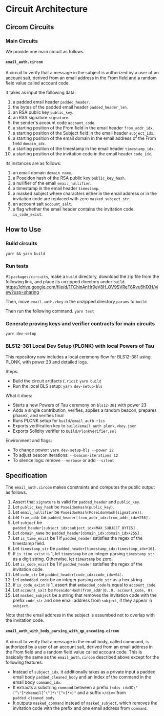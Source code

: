 # Circuit Architecture

## Circom Circuits

### Main Circuits

We provide one main circuit as follows.

#### `email_auth.circom`

A circuit to verify that a message in the subject is authorized by a user of an account salt, derived from an email address in the From field and a random field value called account code.

It takes as input the following data:

1. a padded email header `padded_header`.
2. the bytes of the padded email header `padded_header_len`.
3. an RSA public key `public_key`.
4. an RSA signature `signature`.
5. the sender's account code `account_code`.
6. a starting position of the From field in the email header `from_addr_idx`.
7. a starting position of the Subject field in the email header `subject_idx`.
8. a starting position of the email domain in the email address of the From field `domain_idx`.
9. a starting position of the timestamp in the email header `timestamp_idx`.
10. a starting position of the invitation code in the email header `code_idx`.

Its instances are as follows:

1. an email domain `domain_name`.
2. a Poseidon hash of the RSA public key `public_key_hash`.
3. a nullifier of the email `email_nullifier`.
4. a timestamp in the email header `timestamp`.
5. a masked subject where characters either in the email address or in the invitation code are replaced with zero `masked_subject_str`.
6. an account salt `account_salt`.
7. a flag whether the email header contains the invitation code `is_code_exist`.

## How to Use

### Build circuits

`yarn && yarn build`

### Run tests

At `packages/circuits`, make a `build` directory, download the zip file from the following link, and place its unzipped directory under `build`.
https://drive.google.com/file/d/1TChinAnHr9eV8H_OV9SVReF8Rvu6h1XH/view?usp=sharing

Then, move `email_auth.zkey` in the unzipped directory `params` to `build`.

Then run the following command.
`yarn test`

### Generate proving keys and verifier contracts for main circuits

`yarn dev-setup`

### BLS12-381 Local Dev Setup (PLONK) with local Powers of Tau

This repository now includes a local ceremony flow for BLS12-381 using PLONK, with power 23 and detailed logs.

Steps:

- Build the circuit artifacts (`.r1cs`): `yarn build`
- Run the local BLS setup: `yarn dev-setup-bls`

What it does:

- Starts a new Powers of Tau ceremony on `bls12-381` with power 23
- Adds a single contribution, verifies, applies a random beacon, prepares phase2, and verifies final
- Runs PLONK setup for `build/email_auth.r1cs`
- Exports verification key to `build/email_auth_plonk.vkey.json`
- Exports Solidity verifier to `build/PlonkVerifier.sol`

Environment and flags:

- To change power: `yarn dev-setup-bls --power 22`
- To adjust beacon iterations: `--beacon-iterations 12`
- To silence logs: remove `--verbose` or add `--silent`

## Specification

The `email_auth.circom` makes constraints and computes the public output as follows.

1. Assert that `signature` is valid for `padded_header` and `public_key`.
2. Let `public_key_hash` be `PoseidonHash(public_key)`.
3. Let `email_nullifier` be `PoseidonHash(PoseidonHash(signature))`.
4. Let `from_addr` be `padded_header[from_addr_idx:from_addr_idx+256]` .
5. Let `subject` be `padded_header[subject_idx:subject_idx+MAX_SUBJECT_BYTES]` .
6. Let `domain_name` be `padded_header[domain_idx:domain_idx+255]` .
7. Let `is_time_exist` be 1 if `padded_header` satisfies the regex of the timestamp field.
8. Let `timestamp_str` be `padded_header[timestamp_idx:timestamp_idx+10]`.
9. If `is_time_exist` is 1, let `timestamp` be an integer parsing `timestamp_str` as a digit string. Otherwise, let `timestamp` be zero.
10. Let `is_code_exist` be 1 if `padded_header` satisfies the regex of the invitation code.
11. Let `code_str` be `padded_header[code_idx:code_idx+64]`.
12. Let `embedded_code` be an integer parsing `code_str` as a hex string.
13. If `is_code_exist` is 1, assert that `embedded_code` is equal to `account_code`.
14. Let `account_salt` be `PoseidonHash(from_addr|0..0, account_code, 0)`.
15. Let `masked_subject` be a string that removes the invitation code with the prefix `code_str` and one email address from `subject`, if they appear in `subject`.

Note that the email address in the subject is assumbed not to overlap with the invitation code.

#### `email_auth_with_body_parsing_with_qp_encoding.circom`

A circuit to verify that a message in the email body, called command, is authorized by a user of an account salt, derived from an email address in the From field and a random field value called account code.
This is basically the same as the `email_auth.circom` described above except for the following features:

- Instead of `subject_idx`, it additionally takes as a private input a padded email body `padded_cleaned_body` and an index of the command in the email body `command_idx`.
- It extracts a substring `command` between a prefix `(<div id=3D\"[^\"]*zkemail[^\"]*\"[^>]*>)"` and a suffix `</div>` from `padded_cleaned_body`.
- It outputs `masked_command` instead of `masked_subject`, which removes the invitation code with the prefix and one email address from `command`.
